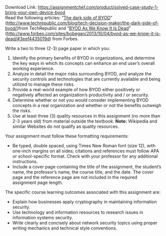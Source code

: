 Download Link: https://assignmentchef.com/product/solved-case-study-1-bring-your-own-device-byod
<br>
Read the following articles: “<a title="The Dark Side of BYOD" href="https://blackboard.strayer.edu/bbcswebdav/institution/CIS/333/1144/Week3/Week3CaseStudy1_BringYourOwnDevice.pdf" rel="nofollow">The dark side of BYOD</a>”  (<a href="https://www.techrepublic.com/blog/tech-decision-maker/the-dark-side-of-byod/" rel="nofollow">http://www.techrepublic.com/blog/tech-decision-maker/the-dark-side-of-byod/</a>)from TechRepublic and “<a title="BYOD As We Know It Is Dead" href="https://blackboard.strayer.edu/bbcswebdav/institution/CIS/333/1144/Week3/Week3CaseStudy1_BYODAsWeKnowItIsDead.pdf" rel="nofollow">BYOD As We Know It Is Dead</a>” (<a href="https://www.forbes.com/sites/bobegan/2013/10/04/byod-as-we-know-it-is-dead/#3eef4435019d" rel="nofollow">http://www.forbes.com/sites/bobegan/2013/10/04/byod-as-we-know-it-is-dead/#3eef4435019d</a>) from Forbes.

Write a two to three (2-3) page paper in which you:

<ol>

 <li>Identify the primary benefits of BYOD in organizations, and determine the key ways in which its concepts can enhance an end user’s overall working experience.</li>

 <li>Analyze in detail the major risks surrounding BYOD, and analyze the security controls and technologies that are currently available and being utilized to manage these risks.</li>

 <li>Provide a real-world example of how BYOD either positively or negatively affected an organization’s productivity and / or security.</li>

 <li>Determine whether or not you would consider implementing BYOD concepts in a real organization and whether or not the benefits outweigh the risks.</li>

 <li>Use at least three (3) quality resources in this assignment (no more than 2-3 years old) from material outside the textbook. <strong>Note:</strong> Wikipedia and similar Websites do not qualify as quality resources.</li>

</ol>

Your assignment must follow these formatting requirements:

<ul>

 <li>Be typed, double spaced, using Times New Roman font (size 12), with one-inch margins on all sides; citations and references must follow APA or school-specific format. Check with your professor for any additional instructions.</li>

 <li>Include a cover page containing the title of the assignment, the student’s name, the professor’s name, the course title, and the date. The cover page and the reference page are not included in the required assignment page length.</li>

</ul>

The specific course learning outcomes associated with this assignment are:

<ul>

 <li>Explain how businesses apply cryptography in maintaining information security.</li>

 <li>Use technology and information resources to research issues in information systems security.</li>

 <li>Write clearly and concisely about network security topics using proper writing mechanics and technical style conventions.</li>

</ul>
